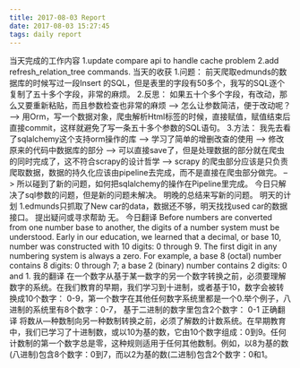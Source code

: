 ```yaml
---
title: 2017-08-03 Report
date: 2017-08-03 15:27:45
tags: daily report
---
```

当天完成的工作内容
1.update compare api to handle cache problem
2.add refresh_relation_tree commands.
当天的收获
1.问题： 前天爬取edmunds的数据库的时候写过一段Insert 的SQL，但是表里的字段有50多个，我写的SQL逐个复制了五十多个字段，非常的麻烦。
2.反思： 如果五十个多个字段，有改动，那么又要重新粘贴，而且参数检查也非常的麻烦 –>
怎么让参数简洁，便于改动呢？ –> 用Orm，写一个数据对象，爬虫解析Html标签的时候，直接赋值，赋值结束后直接commit，这样就避免了写一条五十多个参数的SQL语句。
3.方法： 我先去看了sqlalchemy这个支持orm操作的库 –> 学习了简单的增删改查的使用 –> 修改原来的代码中数据库的部分 –> 可以直接save了，但是处理数据的部分就在爬虫的同时完成了，这不符合scrapy的设计哲学 –> scrapy 的爬虫部分应该是只负责爬取数据，数据的持久化应该由pipeline去完成，而不是直接在爬虫部分做完。 –> 所以碰到了新的问题，如何把sqlalchemy的操作在Pipeline里完成。
今日只解决了sql参数的问题，但是新的问题未解决。 明晚的总结来写新的问题。
明天的计划
1.edmunds只抓取了New car的data，数据还不够，明天找找used car的数据接口。
提出疑问或寻求帮助
无。
今日翻译
Before numbers are converted from one number base to another, the digits of a number system must be understood. Early in our education, we learned that a decimal, or base 10, number was constructed with 10 digits: 0 through 9. The first digit in any numbering system is always a zero. For example, a base 8 (octal) number contains 8 digits: 0 through 7; a base 2 (binary) number contains 2 digits: 0 and 1.
我的翻译
在一个数字从基于某一数字的另一个数字转换之前，必须要理解数字的系统。在我们教育的早期，我们学习到十进制，或者基于10，数字会被转换成10个数字： 0-9，第一个数字在其他任何数字系统里都是一个0.举个例子，八进制的系统里有8个数字：0-7， 基于二进制的数字里包含2个数字： 0-1 
正确翻译
将数从—种数制向另一种数制转换之前，必须了解数的计数系统。在早期教育中，我们已学习了十进制数，或以10为基的数，它由10个数字组成：0到9。任何计数制的第一个数字总是零，这种规则适用于任何其他数制。例如，以8为基的数(八进制)包含8个数字：0到7，而以2为基的数(二进制)包含2个数字：0和1。